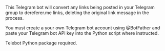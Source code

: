 This Telegram bot will convert any links being posted in your Telegram group to dereferer.me links, deleting the original link message in the process.

You must create a your own Telegram bot account using @BotFather and paste your Telegram bot API key into the Python script where instructed.

Telebot Python package required.
